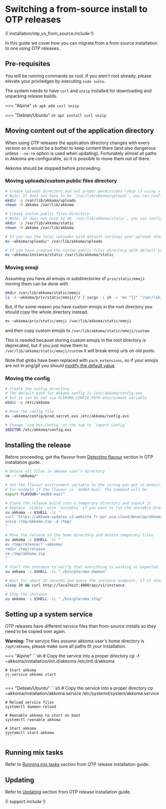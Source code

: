 # Switching a from-source install to OTP releases

{! installation/otp_vs_from_source.include !}

In this guide we cover how you can migrate from a from source installation to one using OTP releases.

## Pre-requisites
You will be running commands as root. If you aren't root already, please elevate your priviledges by executing `sudo su`/`su`.

The system needs to have `curl` and `unzip` installed for downloading and unpacking release builds.

=== "Alpine"
    ```sh
    apk add curl unzip
    ```

=== "Debian/Ubuntu"
    ```sh
    apt install curl unzip
    ```

## Moving content out of the application directory
When using OTP releases the application directory changes with every version so it would be a bother to keep content there (and also dangerous unless `--no-rm` option is used when updating). Fortunately almost all paths in Akkoma are configurable, so it is possible to move them out of there.

Akkoma should be stopped before proceeding.

### Moving uploads/custom public files directory

```sh
# Create uploads directory and set proper permissions (skip if using a remote uploader)
# Note: It does not have to be `/var/lib/akkoma/uploads`, you can configure it to be something else later
mkdir -p /var/lib/akkoma/uploads
chown -R akkoma /var/lib/akkoma

# Create custom public files directory
# Note: It does not have to be `/var/lib/akkoma/static`, you can configure it to be something else later
mkdir -p /var/lib/akkoma/static
chown -R akkoma /var/lib/akkoma

# If you use the local uploader with default settings your uploads should be located in `~akkoma/uploads`
mv ~akkoma/uploads/* /var/lib/akkoma/uploads

# If you have created the custom public files directory with default settings it should be located in `~akkoma/instance/static`
mv ~akkoma/instance/static /var/lib/akkoma/static
```

### Moving emoji
Assuming you have all emojis in subdirectories of `priv/static/emoji` moving them can be done with
```sh
mkdir /var/lib/akkoma/static/emoji
ls -d ~akkoma/priv/static/emoji/*/ | xargs -i sh -c 'mv "{}" "/var/lib/akkoma/static/emoji/$(basename {})"'
```

But, if for some reason you have custom emojis in the root directory you should copy the whole directory instead.
```sh
mv ~akkoma/priv/static/emoji /var/lib/akkoma/static/emoji
```
and then copy custom emojis to `/var/lib/akkoma/static/emoji/custom`. 

This is needed because storing custom emojis in the root directory is deprecated, but if you just move them to `/var/lib/akkoma/static/emoji/custom` it will break emoji urls on old posts.

Note that globs have been replaced with `pack_extensions`, so if your emojis are not in png/gif you should [modify the default value](../configuration/cheatsheet.md#emoji).

### Moving the config
```sh
# Create the config directory
# The default path for Akkoma config is /etc/akkoma/config.exs
# but it can be set via PLEROMA_CONFIG_PATH environment variable
mkdir -p /etc/akkoma

# Move the config file
mv ~akkoma/config/prod.secret.exs /etc/akkoma/config.exs

# Change `use Mix.Config` at the top to `import Config`
$EDITOR /etc/akkoma/config.exs
```
## Installing the release
Before proceeding, get the flavour from [Detecting flavour](otp_en.md#detecting-flavour) section in OTP installation guide.
```sh
# Delete all files in akkoma user's directory
rm -r ~akkoma/*

# Set the flavour environment variable to the string you got in Detecting flavour section.
# For example if the flavour is `amd64-musl` the command will be
export FLAVOUR="amd64-musl"

# Clone the release build into a temporary directory and unpack it
# Replace `stable` with `unstable` if you want to run the unstable branch
su akkoma -s $SHELL -lc "
curl 'https://akkoma-updates.s3-website.fr-par.scw.cloud/develop/akkoma-$FLAVOUR.zip' -o /tmp/akkoma.zip
unzip /tmp/akkoma.zip -d /tmp/
"

# Move the release to the home directory and delete temporary files
su akkoma -s $SHELL -lc "
mv /tmp/release/* ~akkoma/
rmdir /tmp/release
rm /tmp/akkoma.zip
"

# Start the instance to verify that everything is working as expected
su akkoma -s $SHELL -lc "./bin/pleroma daemon"

# Wait for about 20 seconds and query the instance endpoint, if it shows your uri, name and email correctly, you are configured correctly
sleep 20 && curl http://localhost:4000/api/v1/instance

# Stop the instance
su akkoma -s $SHELL -lc "./bin/pleroma stop"
```

## Setting up a system service
OTP releases have different service files than from-source installs so they need to be copied over again.

**Warning:** The service files assume akkoma user's home directory is `/opt/akkoma`, please make sure all paths fit your installation.

=== "Alpine"
    ```sh
    # Copy the service into a proper directory
    cp -f ~akkoma/installation/init.d/akkoma /etc/init.d/akkoma

    # Start akkoma
    rc-service akkoma start
    ```

=== "Debian/Ubuntu"
    ```sh
    # Copy the service into a proper directory
    cp ~akkoma/installation/akkoma.service /etc/systemd/system/akkoma.service

    # Reload service files
    systemctl daemon-reload

    # Reenable akkoma to start on boot
    systemctl reenable akkoma

    # Start akkoma
    systemctl start akkoma
    ```

## Running mix tasks
Refer to [Running mix tasks](otp_en.md#running-mix-tasks) section from OTP release installation guide.
## Updating
Refer to [Updating](otp_en.md#updating) section from OTP release installation guide.

{! support.include !}
